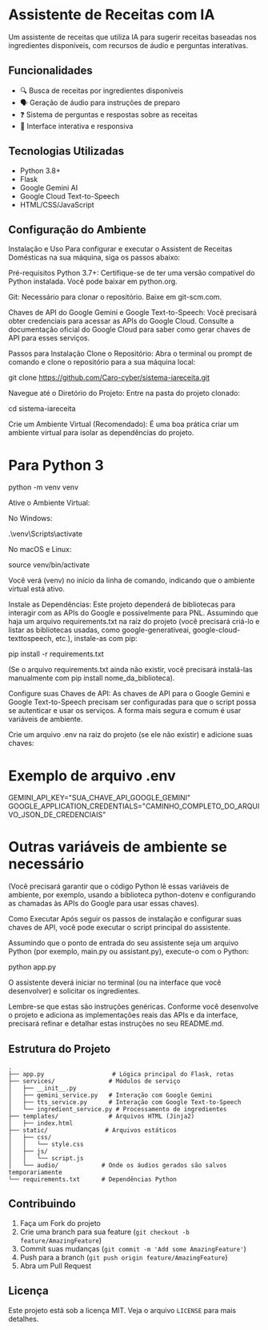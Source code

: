 # Assistente de Receitas com IA

Um assistente de receitas que utiliza IA para sugerir receitas baseadas nos ingredientes disponíveis, com recursos de áudio e perguntas interativas.

## Funcionalidades

- 🔍 Busca de receitas por ingredientes disponíveis
- 🗣️ Geração de áudio para instruções de preparo
- ❓ Sistema de perguntas e respostas sobre as receitas
- 🔄 Interface interativa e responsiva

## Tecnologias Utilizadas

- Python 3.8+
- Flask
- Google Gemini AI
- Google Cloud Text-to-Speech
- HTML/CSS/JavaScript

## Configuração do Ambiente

Instalação e Uso
Para configurar e executar o Assistent de Receitas Domésticas na sua máquina, siga os passos abaixo:

Pré-requisitos
Python 3.7+: Certifique-se de ter uma versão compatível do Python instalada. Você pode baixar em python.org.

Git: Necessário para clonar o repositório. Baixe em git-scm.com.

Chaves de API do Google Gemini e Google Text-to-Speech: Você precisará obter credenciais para acessar as APIs do Google Cloud. Consulte a documentação oficial do Google Cloud para saber como gerar chaves de API para esses serviços.

Passos para Instalação
Clone o Repositório:
Abra o terminal ou prompt de comando e clone o repositório para a sua máquina local:

git clone https://github.com/Caro-cyber/sistema-iareceita.git

Navegue até o Diretório do Projeto:
Entre na pasta do projeto clonado:

cd sistema-iareceita

Crie um Ambiente Virtual (Recomendado):
É uma boa prática criar um ambiente virtual para isolar as dependências do projeto.

# Para Python 3
python -m venv venv

Ative o Ambiente Virtual:

No Windows:

.\venv\Scripts\activate

No macOS e Linux:

source venv/bin/activate

Você verá (venv) no início da linha de comando, indicando que o ambiente virtual está ativo.

Instale as Dependências:
Este projeto dependerá de bibliotecas para interagir com as APIs do Google e possivelmente para PNL. Assumindo que haja um arquivo requirements.txt na raiz do projeto (você precisará criá-lo e listar as bibliotecas usadas, como google-generativeai, google-cloud-texttospeech, etc.), instale-as com pip:

pip install -r requirements.txt

(Se o arquivo requirements.txt ainda não existir, você precisará instalá-las manualmente com pip install nome_da_biblioteca).

Configure suas Chaves de API:
As chaves de API para o Google Gemini e Google Text-to-Speech precisam ser configuradas para que o script possa se autenticar e usar os serviços. A forma mais segura e comum é usar variáveis de ambiente.

Crie um arquivo .env na raiz do projeto (se ele não existir) e adicione suas chaves:

# Exemplo de arquivo .env
GEMINI_API_KEY="SUA_CHAVE_API_GOOGLE_GEMINI"
GOOGLE_APPLICATION_CREDENTIALS="CAMINHO_COMPLETO_DO_ARQUIVO_JSON_DE_CREDENCIAIS"
# Outras variáveis de ambiente se necessário

(Você precisará garantir que o código Python lê essas variáveis de ambiente, por exemplo, usando a biblioteca python-dotenv e configurando as chamadas às APIs do Google para usar essas chaves).

Como Executar
Após seguir os passos de instalação e configurar suas chaves de API, você pode executar o script principal do assistente.

Assumindo que o ponto de entrada do seu assistente seja um arquivo Python (por exemplo, main.py ou assistant.py), execute-o com o Python:

python app.py

O assistente deverá iniciar no terminal (ou na interface que você desenvolver) e solicitar os ingredientes.

Lembre-se que estas são instruções genéricas. Conforme você desenvolve o projeto e adiciona as implementações reais das APIs e da interface, precisará refinar e detalhar estas instruções no seu README.md.

## Estrutura do Projeto

```
.
├── app.py                   # Lógica principal do Flask, rotas
├── services/               # Módulos de serviço
│   ├── __init__.py
│   ├── gemini_service.py   # Interação com Google Gemini
│   ├── tts_service.py      # Interação com Google Text-to-Speech
│   └── ingredient_service.py # Processamento de ingredientes
├── templates/              # Arquivos HTML (Jinja2)
│   ├── index.html
├── static/                # Arquivos estáticos
│   ├── css/
│   │   └── style.css
│   ├── js/
│   │   └── script.js
│   └── audio/            # Onde os áudios gerados são salvos temporariamente
└── requirements.txt      # Dependências Python
```

## Contribuindo

1. Faça um Fork do projeto
2. Crie uma branch para sua feature (`git checkout -b feature/AmazingFeature`)
3. Commit suas mudanças (`git commit -m 'Add some AmazingFeature'`)
4. Push para a branch (`git push origin feature/AmazingFeature`)
5. Abra um Pull Request

## Licença

Este projeto está sob a licença MIT. Veja o arquivo `LICENSE` para mais detalhes. 
